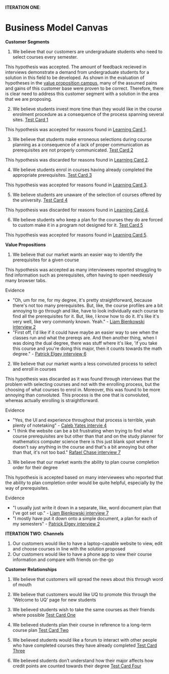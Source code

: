 **ITERATION ONE**:

# Business Model Canvas

**Customer Segments**
1) We believe that our customers are undergraduate students who need to select courses every semester.

This hypothesis was accepted. The amount of feedback recieved in interviews demonstrate a demand from undergraduate students for a solution in this field to be developed. As shown in the evaluation of hypotheses in the [value proposition campus](value_proposition_canvas.md), many of the assumed pains and gains of this customer base were proven to be correct. Therefore, there is clear need to address this customer segment with a solution in the area that we are proposing.  

2) We believe students invest more time than they would like in the course enrolment procedure as a consequence of the process spanning several sites. [Test Card 1](test_cards.md)

This hypothesis was accepted for reasons found in [Learning Card 1](learning_cards.md).

3) We believe that students make erroneous selections during course planning as a consequence of a lack of proper communication as prerequisites are not properly communicated. [Test Card 2](test_cards.md)

This hypothesis was discarded for reasons found in [Learning Card 2](learning_cards.md).

4) We believe students enrol in courses having already completed the appropriate prerequisites. [Test Card 3](test_cards.md)

This hypothesis was accepted for reasons found in [Learning Card 3](learning_cards.md).

5) We believe students are unaware of the selection of courses offered by the university. [Test Card 4](test_cards.md)

This hypothesis was discarded for reasons found in [Learning Card 4](learning_cards.md).

6) We believe students who keep a plan for the courses they do are forced to custom make it in a program not designed for it. [Test Card 5](test_cards.md)

This hypothesis was accepted for reasons found in [Learning Card 5](learning_cards.md).

**Value Propositions**
1) We believe that our market wants an easier way to identify the prerequisites for a given course

This hypothesis was accepted as many interviewees reported struggling to find information such as prerequisites, often having to open needlessly many browser tabs.

Evidence
- "Oh, um for me, for my degree, it's pretty straightforward, because there's not too many prerequisites. But, like, the course profiles are a bit annoying to go through and like, have to look individually each course to find all the prerequisites for it. But, like, I know how to do it. It's like it's very well, like very commonly known. Yeah." - [Liam Bienkowski interview 2](../../interviews/iteration_1/liam_bienkowski/liam_bienkowski_2025-08-20_2.md)
- "First off, I'd like if it could have maybe an easier way to see when the classes run and what the prereqs are. And then another thing, when I was doing the dual degree, there was stuff where it's like, 'if you take this course and you're doing this major, then it counts towards the math degree." - [Patrick Elgey interview 6](../../interviews/iteration_1/patrick/PATRICK_2025_09_01_6.md)

2) We believe that our market wants a less convoluted process to select and enroll in courses

This hypothesis was discarded as it was found through interviews that the problem with selecting courses and not with the enrolling process, but the choosing of what courses to enrol in. Moreover, this was found to be more annoying than convoluted. This process is the one that is convoluted, whereas actually enrolling is straightforward.

Evidence
- "Yes, the UI and experience throughout that process is terrible, yeah plenty of notetaking" - [Caleb Yates intervie 4](../../interviews/iteration_1/caleby/CALEB_2025_8_22_4.md)
- "I think the website can be a bit frustrating when trying to find what course prerequisites are but other than that and on the study planner for mathematics computer science there is this just blank spot where it doesn't say anything in the course and that's a bit annoying but other than that, it's not too bad." [Rafael Chase interview 7](../../interviews/iteration_1/rafael_chase/rafael_2025_08_28_7.md)

3) We believe that our market wants the ability to plan course completion order for their degree

This hypothesis is accepted based on many interviewees who reported that the ability to plan completion order would be quite helpful, especially by the way of prerequisites. 

Evidence
- "I usually just write it down in a separate, like, word document plan that I've got set up." - [Liam Bienkowski interview 7](../../interviews/iteration_1/liam_bienkowski/liam_bienkowski_2025-08-27_7.md)
- "I mostly have put it down onto a simple document, a plan for each of my semesters" - [Patrick Elgey interview 2](../../interviews/iteration_1/patrick/PATRICK_2025_08_25_2.md)

**ITERATION TWO**:
**Channels**
1) Our customers would like to have a laptop-capable website to view, edit and choose courses in line with the solution proposed
2) Our customers would like to have a phone app to view their course information and compare with friends on-the-go

**Customer Relationships**
1) We believe that customers will spread the news about this through word of mouth

2) We believe that customers would like UQ to promote this through the 'Welcome to UQ' page for new students

3) We believed students wish to take the same courses as their friends where possible [Test Card One](../iteration_2/test_cards.md)

4) We believed students plan their course in reference to a long-term course plan [Test Card Two](../iteration_2/test_cards.md)

5) We believed students would like a forum to interact with other people who have completed courses they have already completed [Test Card Three](../iteration_2/test_cards.md)

5) We believed students don’t understand how their major affects how credit points are counted towards their degree [Test Card Four](../iteration_2/test_cards.md)

